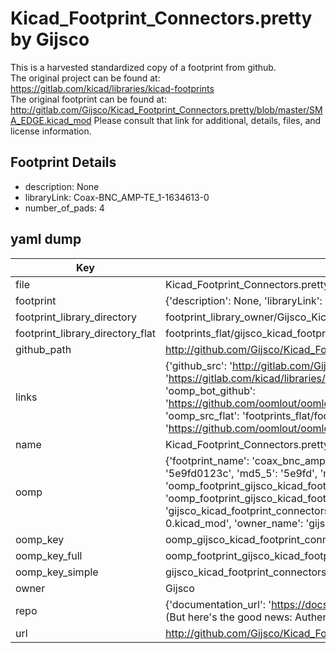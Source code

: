# Kicad_Footprint_Connectors.pretty by Gijsco  
This is a harvested standardized copy of a footprint from github.  
The original project can be found at:  
https://gitlab.com/kicad/libraries/kicad-footprints  
The original footprint can be found at:
http://gitlab.com/Gijsco/Kicad_Footprint_Connectors.pretty/blob/master/SMA_EDGE.kicad_mod
Please consult that link for additional, details, files, and license information.  
## Footprint Details
* description: None  
* libraryLink: Coax-BNC_AMP-TE_1-1634613-0  
* number_of_pads: 4  
## yaml dump  
| Key | Value |  
| --- | --- |  
| file | Kicad_Footprint_Connectors.pretty/Coax-BNC_AMP-TE_1-1634613-0.kicad_mod |  
| footprint | {'description': None, 'libraryLink': 'Coax-BNC_AMP-TE_1-1634613-0', 'number_of_pads': 4} |  
| footprint_library_directory | footprint_library_owner/Gijsco_Kicad_Footprint_Connectors.pretty |  
| footprint_library_directory_flat | footprints_flat/gijsco_kicad_footprint_connectors_coax_bnc_amp_te_1_1634613_0/working |  
| github_path | http://github.com/Gijsco/Kicad_Footprint_Connectors.pretty/blob/master/Coax-BNC_AMP-TE_1-1634613-0.kicad_mod |  
| links | {'github_src': 'http://gitlab.com/Gijsco/Kicad_Footprint_Connectors.pretty/blob/master/SMA_EDGE.kicad_mod', 'github_src_repo': 'https://gitlab.com/kicad/libraries/kicad-footprints', 'oomp_bot': 'footprints/gijsco_kicad_footprint_connectors_coax_bnc_amp_te_1_1634613_0/working', 'oomp_bot_github': 'https://github.com/oomlout/oomlout_oomp_footprint_bot/tree/main/footprints/gijsco_kicad_footprint_connectors_coax_bnc_amp_te_1_1634613_0/working', 'oomp_src_flat': 'footprints_flat/footprints_flat/gijsco_kicad_footprint_connectors_coax_bnc_amp_te_1_1634613_0/working', 'oomp_src_flat_github': 'https://github.com/oomlout/oomlout_oomp_footprint_src/tree/main/footprints_flat/gijsco_kicad_footprint_connectors_coax_bnc_amp_te_1_1634613_0/working'} |  
| name | Kicad_Footprint_Connectors.pretty |  
| oomp | {'footprint_name': 'coax_bnc_amp_te_1_1634613_0', 'library_name': 'kicad_footprint_connectors', 'md5': '5e9fd0123cb1a9bc9b9fc7f54666f629', 'md5_10': '5e9fd0123c', 'md5_5': '5e9fd', 'md5_6': '5e9fd0', 'oomp_key': 'oomp_gijsco_kicad_footprint_connectors_coax_bnc_amp_te_1_1634613_0', 'oomp_key_extra': 'oomp_footprint_gijsco_kicad_footprint_connectors_coax_bnc_amp_te_1_1634613_0', 'oomp_key_full': 'oomp_footprint_gijsco_kicad_footprint_connectors_coax_bnc_amp_te_1_1634613_0_5e9fd0', 'oomp_key_simple': 'gijsco_kicad_footprint_connectors_coax_bnc_amp_te_1_1634613_0', 'original_filename': 'Kicad_Footprint_Connectors.pretty/Coax-BNC_AMP-TE_1-1634613-0.kicad_mod', 'owner_name': 'gijsco'} |  
| oomp_key | oomp_gijsco_kicad_footprint_connectors_coax_bnc_amp_te_1_1634613_0 |  
| oomp_key_full | oomp_footprint_gijsco_kicad_footprint_connectors_coax_bnc_amp_te_1_1634613_0 |  
| oomp_key_simple | gijsco_kicad_footprint_connectors_coax_bnc_amp_te_1_1634613_0 |  
| owner | Gijsco |  
| repo | {'documentation_url': 'https://docs.github.com/rest/overview/resources-in-the-rest-api#rate-limiting', 'message': "API rate limit exceeded for 84.66.173.59. (But here's the good news: Authenticated requests get a higher rate limit. Check out the documentation for more details.)"} |  
| url | http://github.com/Gijsco/Kicad_Footprint_Connectors.pretty |  

